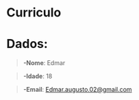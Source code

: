 # **Curriculo**

# Dados: 

>**-Nome**: Edmar

>**-Idade**: 18

>**-Email**: Edmar.augusto.02@gmail.com
